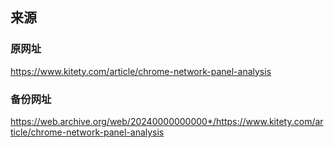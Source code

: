 ## 来源
### 原网址
https://www.kitety.com/article/chrome-network-panel-analysis

### 备份网址
https://web.archive.org/web/20240000000000*/https://www.kitety.com/article/chrome-network-panel-analysis



## 
